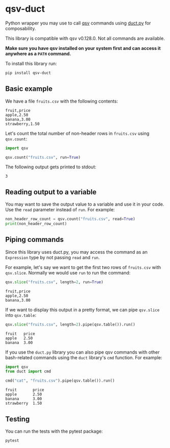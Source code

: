 # qsv-duct

Python wrapper you may use to call [qsv](https://github.com/jqnatividad/qsv) commands using [duct.py](https://github.com/oconnor663/duct.py) for composability.

This library is compatible with qsv v0.128.0. Not all commands are available.

**Make sure you have qsv installed on your system first and can access it anywhere as a `PATH` command.**

To install this library run:

```bash
pip install qsv-duct
```

## Basic example

We have a file `fruits.csv` with the following contents:

```csv
fruit,price
apple,2.50
banana,3.00
strawberry,1.50
```

Let's count the total number of non-header rows in `fruits.csv` using `qsv.count`:

```python
import qsv

qsv.count("fruits.csv", run=True)
```

The following output gets printed to stdout:

```console
3
```

## Reading output to a variable

You may want to save the output value to a variable and use it in your code. Use the `read` parameter instead of `run`. For example:

```python
non_header_row_count = qsv.count("fruits.csv", read=True)
print(non_header_row_count)
```

## Piping commands

Since this library uses duct.py, you may access the command as an `Expression` type by not passing `read` and `run`.

For example, let's say we want to get the first two rows of `fruits.csv` with `qsv.slice`. Normally we would use `run` to run the command:

```python
qsv.slice("fruits.csv", length=2, run=True)
```

```console
fruit,price
apple,2.50
banana,3.00
```

If we want to display this output in a pretty format, we can pipe `qsv.slice` into `qsv.table`:

```python
qsv.slice("fruits.csv", length=2).pipe(qsv.table()).run()
```

```console
fruit   price
apple   2.50
banana  3.00
```

If you use the `duct.py` library you can also pipe qsv commands with other bash-related commands using the `duct` library's `cmd` function. For example:

```python
import qsv
from duct import cmd

cmd("cat", "fruits.csv").pipe(qsv.table()).run()
```

```console
fruit       price
apple       2.50
banana      3.00
strawberry  1.50
```

## Testing

You can run the tests with the pytest package:

```bash
pytest
```
